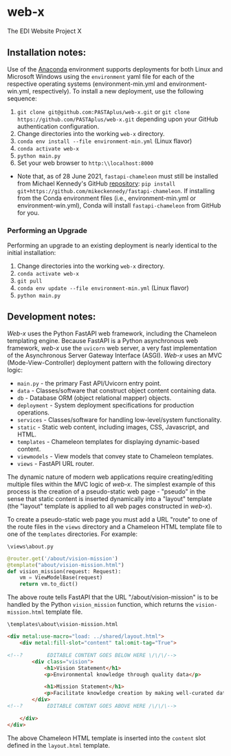 # web-x
The EDI Website Project X

## Installation notes:

Use of the [Anaconda](https://www.anaconda.com/) environment supports
deployments for both Linux and Microsoft Windows using the `environment` yaml
file for each of the respective operating systems (environment-min.yml and 
environment-win.yml, respectively). To install a new deployment, use the
following sequence:

1. `git clone git@github.com:PASTAplus/web-x.git` or
   `git clone https://github.com/PASTAplus/web-x.git` depending upon your GitHub
   authentication configuration.
1. Change directories into the working `web-x` directory.
1. `conda env install --file environment-min.yml` (Linux flavor)
1. `conda activate web-x`
1. `python main.py`
1. Set your web browser to `http:\\localhost:8000`

 - Note that, as of 28 June 2021, `fastapi-chameleon` must still be installed
   from Michael Kennedy's GitHub [repository](https://github.com/mikeckennedy/fastapi-chameleon):
   `pip install git+https://github.com/mikeckennedy/fastapi-chameleon`. If
   installing from the Conda environment files (i.e., environment-min.yml or
   environment-win.yml), Conda will install `fastapi-chameleon` from GitHub for
   you.

### Performing an Upgrade

Performing an upgrade to an existing deployment is nearly identical to the
initial installation:

1. Change directories into the working `web-x` directory.
1. `conda activate web-x`
1. `git pull`
1. `conda env update --file environment-min.yml` (Linux flavor)
1. `python main.py`

## Development notes:

*Web-x* uses the Python FastAPI web framework, including the Chameleon
templating engine. Because FastAPI is a Python asynchronous web framework,
*web-x* use the `uvicorn` web server, a very fast implementation of the
Asynchronous Server Gateway Interface (ASGI). *Web-x* uses an MVC
(Mode-View-Controller) deployment pattern with the following directory logic:

- `main.py` - the primary Fast API/Uvicorn entry point.
- `data` - Classes/software that construct object content containing data.
- `db` - Database ORM (object relational mapper) objects.
- `deployment` - System deployment specifications for production operations.
- `services` - Classes/software for handling low-level/system functionality. 
- `static` - Static web content, including images, CSS, Javascript, and HTML. 
- `templates` - Chameleon templates for displaying dynamic-based content.
- `viewmodels` - View models that convey state to Chameleon templates.
- `views` - FastAPI URL router.

The dynamic nature of modern web applications require creating/editing
multiple files within the MVC logic of *web-x*. The simplest example of this
process is the creation of a pseudo-static web page - "pseudo" in the sense
that static content is inserted dynamically into a "layout" template (the
"layout" template is applied to all web pages constructed in *web-x*).

To create a pseudo-static web page you must add a URL "route" to one of the 
route files in the `views` directory and a Chameleon HTML template file to one
of the `templates` directories. For example:

`\views\about.py`
```Python
@router.get('/about/vision-mission')
@template("about/vision-mission.html")
def vision_mission(request: Request):
    vm = ViewModelBase(request)
    return vm.to_dict()
```
The above route tells FastAPI that the URL "/about/vision-mission" is to be
handled by the Python `vision_mission` function, which returns the 
`vision-mission.html` template file.

`\templates\about\vision-mission.html`
```HTML
<div metal:use-macro="load: ../shared/layout.html">
    <div metal:fill-slot="content" tal:omit-tag="True">

<!--?        EDITABLE CONTENT GOES BELOW HERE \/\/\/-->
        <div class="vision">
            <h1>Vision Statement</h1>
            <p>Environmental knowledge through quality data</p>

            <h1>Mission Statement</h1>
            <p>Facilitate knowledge creation by making well-curated data and metadata discoverable, accessible, and reusable</p>
        </div>
<!--?        EDITABLE CONTENT GOES ABOVE HERE /\/\/\-->

    </div>
</div>
```

The above Chameleon HTML template is inserted into the `content` slot defined in
the `layout.html` template.

